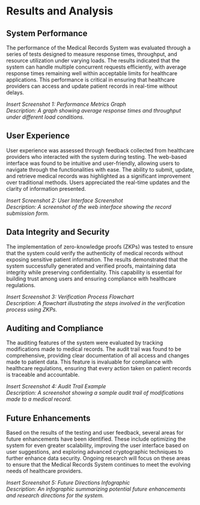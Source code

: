 # Results and Analysis

## System Performance
The performance of the Medical Records System was evaluated through a series of tests designed to measure response times, throughput, and resource utilization under varying loads. The results indicated that the system can handle multiple concurrent requests efficiently, with average response times remaining well within acceptable limits for healthcare applications. This performance is critical in ensuring that healthcare providers can access and update patient records in real-time without delays.

*Insert Screenshot 1: Performance Metrics Graph*  
*Description: A graph showing average response times and throughput under different load conditions.*

## User Experience
User experience was assessed through feedback collected from healthcare providers who interacted with the system during testing. The web-based interface was found to be intuitive and user-friendly, allowing users to navigate through the functionalities with ease. The ability to submit, update, and retrieve medical records was highlighted as a significant improvement over traditional methods. Users appreciated the real-time updates and the clarity of information presented.

*Insert Screenshot 2: User Interface Screenshot*  
*Description: A screenshot of the web interface showing the record submission form.*

## Data Integrity and Security
The implementation of zero-knowledge proofs (ZKPs) was tested to ensure that the system could verify the authenticity of medical records without exposing sensitive patient information. The results demonstrated that the system successfully generated and verified proofs, maintaining data integrity while preserving confidentiality. This capability is essential for building trust among users and ensuring compliance with healthcare regulations.

*Insert Screenshot 3: Verification Process Flowchart*  
*Description: A flowchart illustrating the steps involved in the verification process using ZKPs.*

## Auditing and Compliance
The auditing features of the system were evaluated by tracking modifications made to medical records. The audit trail was found to be comprehensive, providing clear documentation of all access and changes made to patient data. This feature is invaluable for compliance with healthcare regulations, ensuring that every action taken on patient records is traceable and accountable.

*Insert Screenshot 4: Audit Trail Example*  
*Description: A screenshot showing a sample audit trail of modifications made to a medical record.*

## Future Enhancements
Based on the results of the testing and user feedback, several areas for future enhancements have been identified. These include optimizing the system for even greater scalability, improving the user interface based on user suggestions, and exploring advanced cryptographic techniques to further enhance data security. Ongoing research will focus on these areas to ensure that the Medical Records System continues to meet the evolving needs of healthcare providers.

*Insert Screenshot 5: Future Directions Infographic*  
*Description: An infographic summarizing potential future enhancements and research directions for the system.*
